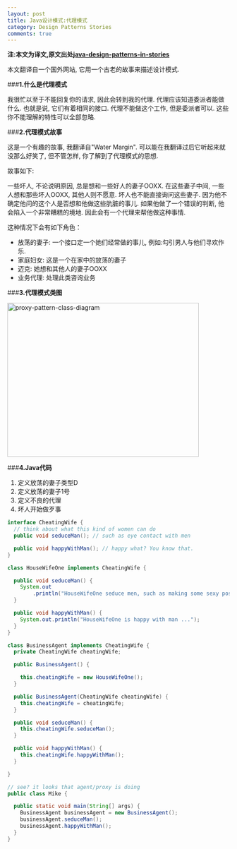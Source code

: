 ```yaml
---
layout: post
title: Java设计模式:代理模式
category: Design Patterns Stories
comments: true
---
```


**注:本文为译文,原文出处[java-design-patterns-in-stories](http://www.programcreek.com/java-design-patterns-in-stories/)**

本文翻译自一个国外网站, 它用一个古老的故事来描述设计模式.



###**1.什么是代理模式**

我很忙以至于不能回复你的请求, 因此会转到我的代理. 代理应该知道委派者能做什么. 也就是说, 它们有着相同的接口. 代理不能做这个工作, 但是委派者可以. 这些你不能理解的特性可以全部忽略.

###**2.代理模式故事**

这是一个有趣的故事, 我翻译自"Water Margin". 可以能在我翻译过后它听起来就没那么好笑了, 但不管怎样, 你了解到了代理模式的思想.<br/>

故事如下:<br/>

一些坏人, 不论说明原因, 总是想和一些好人的妻子OOXX. 在这些妻子中间, 一些人想和那些坏人OOXX, 其他人则不愿意. 坏人也不能直接询问这些妻子. 因为他不确定他问的这个人是否想和他做这些肮脏的事儿. 如果他做了一个错误的判断, 他会陷入一个非常糟糕的境地. 因此会有一个代理来帮他做这种事情.<br/>

这种情况下会有如下角色：

- 放荡的妻子: 一个接口定一个她们经常做的事儿, 例如:勾引男人与他们寻欢作乐.
- 家庭妇女: 这是一个在家中的放荡的妻子
- 迈克: 她想和其他人的妻子OOXX
- 业务代理: 处理此类咨询业务

###**3.代理模式类图**

<img width="434" height="349" class="alignleft size-full wp-image-8106" alt="proxy-pattern-class-diagram" src="http://www.programcreek.com/wp-content/uploads/2009/10/proxy-pattern-class-diagram.jpg">

###**4.Java代码**

1. 定义放荡的妻子类型D
2. 定义放荡的妻子1号
3. 定义不良的代理
4. 坏人开始做歹事

``` java
interface CheatingWife {
  // think about what this kind of women can do
  public void seduceMan(); // such as eye contact with men

  public void happyWithMan(); // happy what? You know that.
}

class HouseWifeOne implements CheatingWife {

  public void seduceMan() {
    System.out
        .println("HouseWifeOne seduce men, such as making some sexy poses ...");
  }

  public void happyWithMan() {
    System.out.println("HouseWifeOne is happy with man ...");
  }
}

class BusinessAgent implements CheatingWife {
  private CheatingWife cheatingWife;

  public BusinessAgent() {

    this.cheatingWife = new HouseWifeOne();
  }

  public BusinessAgent(CheatingWife cheatingWife) {
    this.cheatingWife = cheatingWife;
  }

  public void seduceMan() {
    this.cheatingWife.seduceMan();
  }

  public void happyWithMan() {
    this.cheatingWife.happyWithMan();
  }

}

// see? it looks that agent/proxy is doing
public class Mike {

  public static void main(String[] args) {
    BusinessAgent businessAgent = new BusinessAgent();
    businessAgent.seduceMan();
    businessAgent.happyWithMan();
  }
}
```

